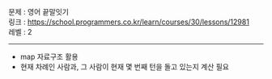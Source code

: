 문제 : 영어 끝말잇기
<br>
링크 : https://school.programmers.co.kr/learn/courses/30/lessons/12981
<br>
레벨 : 2

---

- map 자료구조 활용
- 현재 차례인 사람과, 그 사람이 현재 몇 번째 턴을 돌고 있는지 계산 필요